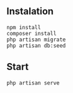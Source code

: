 ## Instalation

```
npm install
composer install
php artisan migrate
php artisan db:seed
```

## Start

```
php artisan serve
```
